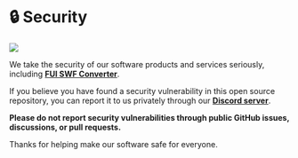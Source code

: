 # 🔒 Security

[<img src="https://github.com/user-attachments/assets/b20a8e62-95f1-4a9c-8d39-609dbde508ad">](https://discord.gg/Z88NnTgpWU)

We take the security of our software products and services seriously, including **[FUI SWF Converter](https://github.com/NoahDomingues/FUI-SWF-Converter)**.

If you believe you have found a security vulnerability in this open source repository, you can report it to us privately through our **[Discord server](https://discord.gg/Z88NnTgpWU)**.

**Please do not report security vulnerabilities through public GitHub issues, discussions, or pull requests.**

Thanks for helping make our software safe for everyone.
